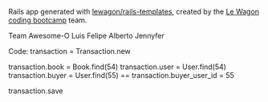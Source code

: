 Rails app generated with [lewagon/rails-templates](https://github.com/lewagon/rails-templates), created by the [Le Wagon coding bootcamp](https://www.lewagon.com) team.

Team Awesome-O
Luis
Felipe
Alberto
Jennyfer

Code:
transaction = Transaction.new

transaction.book = Book.find(54)
transaction.user = User.find(54)
transaction.buyer = User.find(55) == transaction.buyer_user_id = 55

transaction.save
